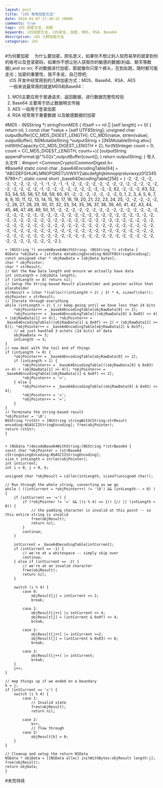 ```yaml
---
layout: post
title: "iOS 常用加密方法"
date: 2016-01-07 17:30:15 +0800
comments: true
tags: iOS 加密方法, 加密
keywords: iOS加密方法, iOS安全, 加密, MD5, RSA, Base64
description: iOS 几种加密方法
categories: iOS
---
```


#为何要加密
&emsp;为什么要加密，顾名思义，如果你不想让别人轻而易举的就拿到你的账号以及登录密码，如果你不想让别人获取你的敏感的数据(利益、聊天等数据),and so on; 不对数据进行加密，那就像你只穿个裤头，在到处跑，随时都可能走光；加密的重要性，我不多说，自己悟吧;  
&emsp;iOS 开发中经常用到的几种加密方式：MD5、Base64、RSA、AES  
&emsp;一般来说最常用的就是MD5和Base64：  

1. MD5主要应用于普通请求、返回数据，进行数据完整性校验
2. Base64 主要用于防止数据明文传输
3. AES 一般用于登录加密
4. RSA 经常用于重要数据 以及敏感数据的加密  

<!--more-->
#MD5
	- (NSString *) stringFromMD5 {
    if(self == nil || [self length] == 0) {        return nil;
    }    const char *value = [self UTF8String];    unsigned char outputBuffer[CC_MD5_DIGEST_LENGTH];
    CC_MD5(value, strlen(value), outputBuffer);
    NSMutableString *outputString = [[NSMutableString alloc] initWithCapacity:CC_MD5_DIGEST_LENGTH * 2];
    for(NSInteger count = 0; count < CC_MD5_DIGEST_LENGTH; count++){        [outputString appendFormat:@"%02x",outputBuffer[count]];
    }    return outputString;
}
导入头文件：#import <CommonCrypto/CommonDigest.h>  
#Base64
	static const char _base64EncodingTable[64] = "ABCDEFGHIJKLMNOPQRSTUVWXYZabcdefghijklmnopqrstuvwxyz0123456789+/";
	static const short _base64DecodingTable[256] = {
    -2, -2, -2, -2, -2, -2, -2, -2, -2, -1, -1, -2, -1, -1, -2, -2,
    -2, -2, -2, -2, -2, -2, -2, -2, -2, -2, -2, -2, -2, -2, -2, -2,
    -1, -2, -2, -2, -2, -2, -2, -2, -2, -2, -2, 62, -2, -2, -2, 63,
    52, 53, 54, 55, 56, 57, 58, 59, 60, 61, -2, -2, -2, -2, -2, -2,
    -2,  0,  1,  2,  3,  4,  5,  6,  7,  8,  9, 10, 11, 12, 13, 14,
    15, 16, 17, 18, 19, 20, 21, 22, 23, 24, 25, -2, -2, -2, -2, -2,
    -2, 26, 27, 28, 29, 30, 31, 32, 33, 34, 35, 36, 37, 38, 39, 40,
    41, 42, 43, 44, 45, 46, 47, 48, 49, 50, 51, -2, -2, -2, -2, -2,
    -2, -2, -2, -2, -2, -2, -2, -2, -2, -2, -2, -2, -2, -2, -2, -2,
    -2, -2, -2, -2, -2, -2, -2, -2, -2, -2, -2, -2, -2, -2, -2, -2,
    -2, -2, -2, -2, -2, -2, -2, -2, -2, -2, -2, -2, -2, -2, -2, -2,
    -2, -2, -2, -2, -2, -2, -2, -2, -2, -2, -2, -2, -2, -2, -2, -2,
    -2, -2, -2, -2, -2, -2, -2, -2, -2, -2, -2, -2, -2, -2, -2, -2,
    -2, -2, -2, -2, -2, -2, -2, -2, -2, -2, -2, -2, -2, -2, -2, -2,
    -2, -2, -2, -2, -2, -2, -2, -2, -2, -2, -2, -2, -2, -2, -2, -2,
    -2, -2, -2, -2, -2, -2, -2, -2, -2, -2, -2, -2, -2, -2, -2, -2
	};


	+ (NSString *) encodeBase64WithString: (NSString *) strData {
    NSData *objData = [strData dataUsingEncoding:NSUTF8StringEncoding];
    const unsigned char * objRawData = [objData bytes];
    char * objPointer;    char * strResult;    // Get the Raw Data length and ensure we actually have data
    int intLength = [objData length];    if (intLength == 0) return nil;    // Setup the String-based Result placeholder and pointer within that placeholder
    strResult = (char *)calloc(((intLength + 2) / 3) * 4, sizeof(char));    objPointer = strResult;    // Iterate through everything
    while (intLength > 2) { // keep going until we have less than 24 bits        *objPointer++ = _base64EncodingTable[objRawData[0] >> 2];        *objPointer++ = _base64EncodingTable[((objRawData[0] & 0x03) << 4) + (objRawData[1] >> 4)]; *objPointer++ = _base64EncodingTable[((objRawData[1] & 0x0f) << 2) + (objRawData[2] >> 6)]; *objPointer++ = _base64EncodingTable[objRawData[2] & 0x3f];        // we just handled 3 octets (24 bits) of data
        objRawData += 3;        intLength -= 3;    }    // now deal with the tail end of things    if (intLength != 0) {        *objPointer++ = _base64EncodingTable[objRawData[0] >> 2];        if (intLength > 1) {            *objPointer++ = _base64EncodingTable[((objRawData[0] & 0x03) << 4) + (objRawData[1] >> 4)]; *objPointer++ = _base64EncodingTable[(objRawData[1] & 0x0f) << 2];            *objPointer++ = '=';        } else {            *objPointer++ = _base64EncodingTable[(objRawData[0] & 0x03) << 4];            *objPointer++ = '=';            *objPointer++ = '=';        }    }    // Terminate the string-based result
    *objPointer = '\0';    NSString *rstStr = [NSString stringWithCString:strResult encoding:NSASCIIStringEncoding]; free(objPointer);    return rstStr;	}
  
  	
	+ (NSData *)decodeBase64WithString:(NSString *)strBase64 {
    const char *objPointer = [strBase64 cStringUsingEncoding:NSASCIIStringEncoding];
    size_t intLength = strlen(objPointer);
    int intCurrent;
    int i = 0, j = 0, k;
    
    unsigned char *objResult = calloc(intLength, sizeof(unsigned char));
    
    // Run through the whole string, converting as we go
    while ( ((intCurrent = *objPointer++) != '\0') && (intLength-- > 0) ) {
        if (intCurrent == '=') {
            if (*objPointer != '=' && ((i % 4) == 1)) {// || (intLength > 0)) {
                // the padding character is invalid at this point -- so this entire string is invalid
                free(objResult);
                return nil;
            }
            continue;
        }
        
        intCurrent = _base64DecodingTable[intCurrent];
        if (intCurrent == -1) {
            // we're at a whitespace -- simply skip over
            continue;
        } else if (intCurrent == -2) {
            // we're at an invalid character
            free(objResult);
            return nil;
        }
        
        switch (i % 4) {
            case 0:
                objResult[j] = intCurrent << 2;
                break;
                
            case 1:
                objResult[j++] |= intCurrent >> 4;
                objResult[j] = (intCurrent & 0x0f) << 4;
                break;
                
            case 2:
                objResult[j++] |= intCurrent >>2;
                objResult[j] = (intCurrent & 0x03) << 6;
                break;
                
            case 3:
                objResult[j++] |= intCurrent;
                break;
        }
        i++;
    }
    
    // mop things up if we ended on a boundary
    k = j;
    if (intCurrent == '=') {
        switch (i % 4) {
            case 1:
                // Invalid state
                free(objResult);
                return nil;
                
            case 2:
                k++;
                // flow through
            case 3:
                objResult[k] = 0;
        }
    }
    
    // Cleanup and setup the return NSData
    NSData * objData = [[NSData alloc] initWithBytes:objResult length:j];
    free(objResult);
    return objData;
	}
  
#未完待续